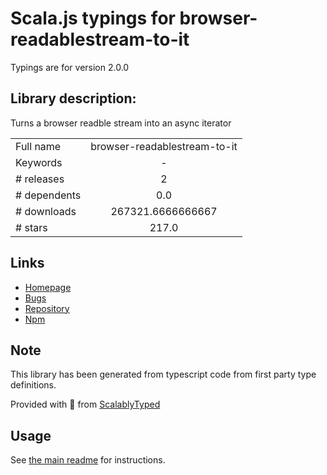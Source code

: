 
# Scala.js typings for browser-readablestream-to-it

Typings are for version 2.0.0

## Library description:
Turns a browser readble stream into an async iterator

|                    |                 |
| ------------------ | :-------------: |
| Full name          | browser-readablestream-to-it |
| Keywords           | - |
| # releases         | 2 |
| # dependents       | 0.0 |
| # downloads        | 267321.6666666667 |
| # stars            | 217.0 |

## Links
- [Homepage](https://github.com/achingbrain/it/tree/master/packages/browser-readablestream-to-it#readme)
- [Bugs](https://github.com/achingbrain/it/issues)
- [Repository](https://github.com/achingbrain/it)
- [Npm](https://www.npmjs.com/package/browser-readablestream-to-it)
    


## Note
This library has been generated from typescript code from first party type definitions.

Provided with :purple_heart: from [ScalablyTyped](https://github.com/oyvindberg/ScalablyTyped)

## Usage
See [the main readme](../../readme.md) for instructions.


